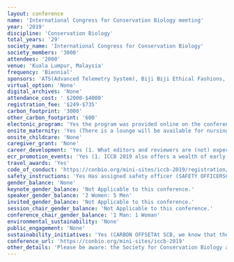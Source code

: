 ```yaml
---
layout: conference 
name: 'International Congress for Conservation Biology meeting'
year: '2019'
discipline: 'Conservation Biology'
total_years: '29'
society_name: 'International Congress for Conservation Biology'
society_members: '3000'
attendees: '2000'
venue: 'Kuala Lumpur, Malaysia'
frequency: 'Biennial'
sponsors: 'ATS(Advanced Telemetry System), Biji Biji Ethical Fashions, BirdLife International, #BreakFreeFromPlasti, British Ecological Society, CENERGI-SEA SDN BHD'
virtual_option: 'None'
digital_archives: 'None'
attendance_cost: ' $2000-$4000'
registration_fee: '$249-$735'
carbon_footprint: '3000'
other_carbon_footprint: '600'
electonic_program: 'Yes the program was provided online on the conference website plus and App'
onsite_maternity: 'Yes (There is a lounge will be available for nursing mothers. The comfortable area is equipped with lockable doors, furniture, refrigerator, separate bathroom, and power outlets to use for pumping sessions. Please bring outlet converters if needed.)'
onsite_childcare: 'None'
caregiver_grant: 'None'
career_development: 'Yes (1. What editors and reviewers are (not) expecting to find in your submission.  2. Early career perspectives on the future of conservation.)'
ecr_promotion_events: 'Yes (1. ICCB 2019 also offers a wealth of early career programming including launching the ICCB First-Time Delegate Mentoring Program which pairs first time delegates those who have participated in past Congresses and will share experiences, provide guidance, and facilitate key networking opportunities.  Career Night! provides opportunities to participate in mock interviews and have your CV reviewed, have a professional head shot photograph taken, and meet with NGO, university, and industry leaders who are recruiting for current and future job openings.     2. Early Career Conservationist Award For achievements in conservation by professionals early in their careers.)'
travel_awards: 'Yes'
code_of_conduct: 'https://conbio.org/mini-sites/iccb-2019/registration/code-of-conduct/'
safety_instructions: 'Yes Has assigned safety officer (SAFETY OFFICERSCB is committed to the safety of all delegates. We have hired, Ruth Beach, professional mediator, to serve as ICCB 2019’s safety officer.  If you need to report a violation of the code of conduct please take these steps to make a report:• Delegates can go to the ICCB Registration and Information Desk (when it is staffed); they will contact Ms. Beach to make a report.• Delegates can send an email to safemeeting@conbio.org with their name, contact information and a brief description of the concern.• After hours, delegates call +1 (571)-354-0947 for emergency situations.)'
gender_balance: 'None'
keynote_gender_balance: 'Not Applicable to this conference.'
speaker_gender_balance: '2 Women: 5 Men'
invited_gender_balance: 'Not Applicable to this conference.'
session_chair_gender_balance: 'Not Applicable to this conference.'
conference_chair_gender_balance: '1 Man: 1 Woman'
environmental_sustainability: 'None'
public_engagement: 'None'
sustainability_initiatives: 'Yes (CARBON OFFSETAt SCB, we know that the impacts of climate change are already affecting the planet in unprecedented ways. With many of our members involved in the fight against climate change, and with climate change continuing to threaten biodiversity, we are committed to mitigating the impact that travel to and from ICCB 2019 will have on carbon emissions. Together with our partners at South Pole, we have reserved up to 4,000t of carbon offsets for ICCB 2019 to be used in our selected carbon offset projects; Borneo Forest Protection, Malaysia – Preserving Borneo’s richly diverse tropical forests and Keo Seima Wildlife Sanctuary, Cambodia. The Borneo Forestry Project in Malaysia protects and rehabilitates 25,000 hectares of degraded rainforest in the area of Sabah via tree planting and sustainable forest restoration activities.Keo Seima Wildlife Sanctuary (REDD+) conserves 166,983 hectares of the Seima Protection Forest, preventing deforestation and degradation and reducing forest and wildlife crime through law enforcement increases local species populations. The project also funds local community development, improving numeracy and literacy levels and encouraging locals to profit from sustainable land and resource use, including ecotourism and the marketing of non-timber forest products.).  Also had ICCB 2019 SUSTAINABILITY SHOWCASE AND THEATER.'
conference_url: 'https://conbio.org/mini-sites/iccb-2019'
other_details: 'Please be aware: the Society for Conservation Biology and Conservation Biology journal are not associated with the WASET conference called ICCB 2019: 21st International Conference on Conservation Biology. The congress has been reported to the International Congress and Convention Association.'
---
```

